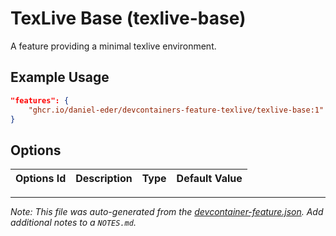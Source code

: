 
# TexLive Base (texlive-base)

A feature providing a minimal texlive environment.

## Example Usage

```json
"features": {
    "ghcr.io/daniel-eder/devcontainers-feature-texlive/texlive-base:1": {}
}
```

## Options

| Options Id | Description | Type | Default Value |
|-----|-----|-----|-----|




---

_Note: This file was auto-generated from the [devcontainer-feature.json](https://github.com/daniel-eder/devcontainers-feature-texlive/blob/main/src/texlive-base/devcontainer-feature.json).  Add additional notes to a `NOTES.md`._
